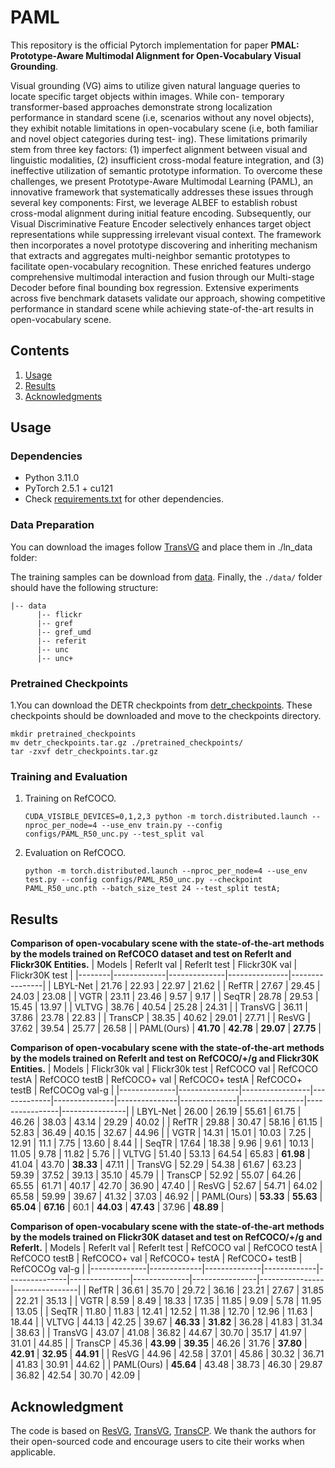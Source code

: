 # PAML

This repository is the official Pytorch implementation for paper **PMAL: Prototype-Aware Multimodal Alignment for Open-Vocabulary Visual Grounding**.

Visual grounding (VG) aims to utilize given natural language queries to locate specific target objects within images. While con-
temporary transformer-based approaches demonstrate strong localization performance in standard scene (i.e, scenarios without any
novel objects), they exhibit notable limitations in open-vocabulary scene (i.e, both familiar and novel object categories during test-
ing). These limitations primarily stem from three key factors: (1) imperfect alignment between visual and linguistic modalities, (2)
insufficient cross-modal feature integration, and (3) ineffective utilization of semantic prototype information. To overcome these
challenges, we present Prototype-Aware Multimodal Learning (PAML), an innovative framework that systematically addresses
these issues through several key components: First, we leverage ALBEF to establish robust cross-modal alignment during initial
feature encoding. Subsequently, our Visual Discriminative Feature Encoder selectively enhances target object representations while
suppressing irrelevant visual context. The framework then incorporates a novel prototype discovering and inheriting mechanism
that extracts and aggregates multi-neighbor semantic prototypes to facilitate open-vocabulary recognition. These enriched features
undergo comprehensive multimodal interaction and fusion through our Multi-stage Decoder before final bounding box regression.
Extensive experiments across five benchmark datasets validate our approach, showing competitive performance in standard scene
while achieving state-of-the-art results in open-vocabulary scene.



## Contents

1. [Usage](#usage)
2. [Results](#results)
3. [Acknowledgments](#acknowledgments)

## Usage

### Dependencies
- Python 3.11.0
- PyTorch 2.5.1 + cu121  
- Check [requirements.txt](requirements.txt) for other dependencies.
### Data Preparation

You can download the images follow [TransVG](https://github.com/djiajunustc/TransVG/blob/main/docs/GETTING_STARTED.md) and place them in ./ln_data folder:

The training samples can be download from [data](https://drive.google.com/file/d/1fVwdDvXNbH8uuq_pHD_o5HI7yqeuz0yS/view). Finally, the `./data/` folder should have the following structure:

```
|-- data
      |-- flickr
      |-- gref
      |-- gref_umd
      |-- referit
      |-- unc
      |-- unc+
```

### Pretrained Checkpoints
1.You can download the DETR checkpoints from [detr_checkpoints](https://drive.google.com/drive/folders/1SOHPCCR6yElQmVp96LGJhfTP46RxVwzF). These checkpoints should be downloaded and move to the checkpoints directory.

```
mkdir pretrained_checkpoints
mv detr_checkpoints.tar.gz ./pretrained_checkpoints/
tar -zxvf detr_checkpoints.tar.gz
```

### Training and Evaluation

1.  Training on RefCOCO. 
    ```
    CUDA_VISIBLE_DEVICES=0,1,2,3 python -m torch.distributed.launch --nproc_per_node=4 --use_env train.py --config configs/PAML_R50_unc.py --test_split val
    ```

2.  Evaluation on RefCOCO.
    ```
    python -m torch.distributed.launch --nproc_per_node=4 --use_env test.py --config configs/PAML_R50_unc.py --checkpoint PAML_R50_unc.pth --batch_size_test 24 --test_split testA;
    ```

## Results
**Comparison of open-vocabulary scene with the state-of-the-art methods by the models trained on RefCOCO dataset and test on ReferIt and Flickr30K Entities.**
| Models | ReferIt val | ReferIt test | Flickr30K val | Flickr30K test |
|--------|-------------|--------------|---------------|----------------|
| LBYL-Net | 21.76 | 22.93 | 22.97 | 21.62 |
| RefTR | 27.67 | 29.45 | 24.03 | 23.08 |
| VGTR | 23.11 | 23.46 | 9.57 | 9.17 |
| SeqTR | 28.78 | 29.53 | 15.45 | 13.97 |
| VLTVG | 38.76 | 40.54 | 25.28 | 24.31 |
| TransVG | 36.11 | 37.86 | 23.78 | 22.83 |
| TransCP | 38.35 | 40.62 | 29.01 | 27.71 |
| ResVG | 37.62 | 39.54 | 25.77 | 26.58 |
| PAML(Ours) | **41.70** | **42.78** | **29.07** | **27.75** |

**Comparison of open-vocabulary scene with the state-of-the-art methods by the models trained on ReferIt and test on RefCOCO/+/g and Flickr30K Entities.**
| Models       | Flickr30k val | Flickr30k test | RefCOCO val | RefCOCO testA | RefCOCO testB | RefCOCO+ val | RefCOCO+ testA | RefCOCO+ testB | RefCOCOg val-g |
|--------------|---------------|-----------------|-------------|---------------|---------------|--------------|----------------|----------------|----------------|
| LBYL-Net     | 26.00         | 26.19           | 55.61       | 61.75         | 46.26         | 38.03        | 43.14          | 29.29          | 40.02          |
| RefTR        | 29.88         | 30.47           | 58.16       | 61.15         | 52.83         | 36.49        | 40.15          | 32.67          | 44.96          |
| VGTR         | 14.31         | 15.01           | 10.03       | 7.25          | 12.91         | 11.1         | 7.75           | 13.60          | 8.44           |
| SeqTR        | 17.64         | 18.38           | 9.96        | 9.61          | 10.13         | 11.05        | 9.78           | 11.82          | 5.76           |
| VLTVG        | 51.40         | 53.13           | 64.54       | 65.83         | **61.98**     | 41.04        | 43.70          | **38.33**      | 47.11          |
| TransVG      | 52.29         | 54.38           | 61.67       | 63.23         | 59.39         | 37.52        | 39.13          | 35.10          | 45.79          |
| TransCP      | 52.92         | 55.07           | 64.26       | 65.55         | 61.71         | 40.17        | 42.70          | 36.90          | 47.40          |
| ResVG        | 52.67         | 54.71           | 64.02       | 65.58         | 59.99         | 39.67        | 41.32          | 37.03          | 46.92          |
| PAML(Ours)   | **53.33**     | **55.63**       | **65.04**   | **67.16**     | 60.1          | **44.03**    | **47.43**      | 37.96          | **48.89**      |

**Comparison of open-vocabulary scene with the state-of-the-art methods by the models trained on Flickr30K dataset and test on RefCOCO/+/g and ReferIt.**
| Models       | ReferIt val | ReferIt test | RefCOCO val | RefCOCO testA | RefCOCO testB | RefCOCO+ val | RefCOCO+ testA | RefCOCO+ testB | RefCOCOg val-g |
|--------------|-------------|--------------|-------------|---------------|---------------|--------------|----------------|----------------|----------------|
| RefTR        | 36.61       | 35.70        | 29.72       | 36.16         | 23.21         | 27.67        | 31.85          | 22.21          | 35.13          |
| VGTR         | 8.59        | 8.49         | 18.33       | 17.35         | 11.85         | 9.09         | 5.78           | 11.95          | 13.05          |
| SeqTR        | 11.80       | 11.83        | 12.41       | 12.52         | 11.38         | 12.70        | 12.96          | 11.63          | 18.44          |
| VLTVG        | 44.13       | 42.25        | 39.67       | **46.33**     | **31.82**     | 36.28        | 41.83          | 31.34          | 38.63          |
| TransVG      | 43.07       | 41.08        | 36.82       | 44.67         | 30.70         | 35.17        | 41.97          | 31.01          | 44.85          |
| TransCP      | 45.36       | **43.99**    | **39.35**   | 46.26         | 31.76         | **37.80**    | **42.91**      | **32.95**      | **44.91**      |
| ResVG        | 44.96       | 42.58        | 37.01       | 45.86         | 30.32         | 36.71        | 41.83          | 30.91          | 44.62          |
| PAML(Ours)   | **45.64**   | 43.48        | 38.73       | 46.30         | 29.87         | 36.82        | 42.54          | 30.70          | 42.09          |

## Acknowledgment
The code is based on [ResVG](https://github.com/minghangz/ResVG), [TransVG](https://gthub.com/djiajunustc/TransVG), [TransCP](https://github.com/WayneTomas/TransCP). We thank the authors for their open-sourced code and encourage users to cite their works when applicable.  
